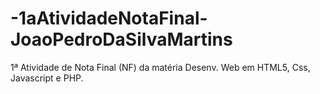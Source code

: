 # -1aAtividadeNotaFinal-JoaoPedroDaSilvaMartins
1ª Atividade de Nota Final (NF) da matéria Desenv. Web em HTML5, Css, Javascript e PHP.
